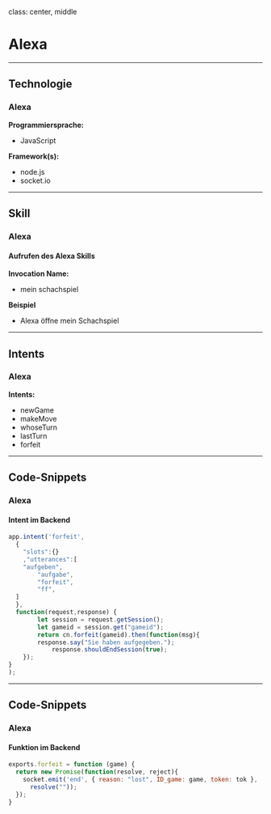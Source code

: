 class: center, middle
# Alexa

---

## Technologie
### Alexa

__Programmiersprache:__
- JavaScript

__Framework(s):__
- node.js
- socket.io

---

## Skill
### Alexa

#### Aufrufen des Alexa Skills
__Invocation Name:__
- mein schachspiel

__Beispiel__
- Alexa öffne mein Schachspiel

---

## Intents
### Alexa

__Intents:__
- newGame
- makeMove
- whoseTurn
- lastTurn
- forfeit

---

## Code-Snippets
### Alexa

#### Intent im Backend
```js
app.intent('forfeit',
  {
    "slots":{}
	,"utterances":[
    "aufgeben",
		"aufgabe",
		"forfeit",
		"ff",
  ]
  },
  function(request,response) {
		let session = request.getSession();
		let gameid = session.get("gameid");
		return cn.forfeit(gameid).then(function(msg){
	  	response.say("Sie haben aufgegeben.");
			response.shouldEndSession(true);
	});
}
);
```

---

## Code-Snippets
### Alexa

#### Funktion im Backend
```js
exports.forfeit = function (game) {
  return new Promise(function(resolve, reject){
    socket.emit('end', { reason: "lost", ID_game: game, token: tok },
      resolve(""));
  });
}
```
